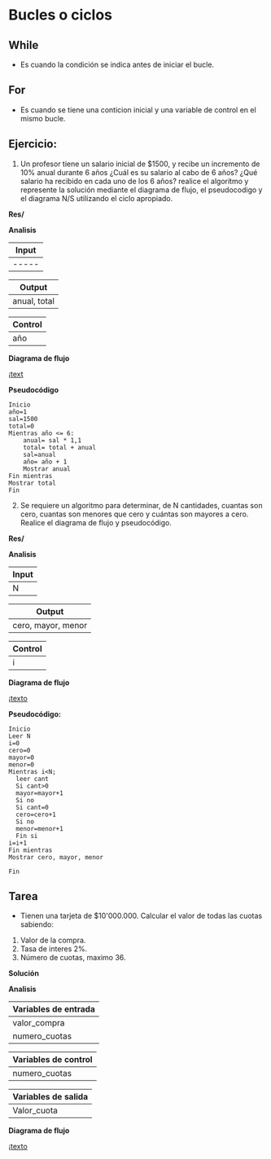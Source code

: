 # Bucles o ciclos

## While

- Es cuando la condición se indica antes de iniciar el bucle.

## For 

- Es cuando se tiene una conticion inicial y una variable de control en el mismo bucle.


## Ejercicio:

1. Un profesor tiene un salario inicial de $1500, y recibe un incremento de 10% anual durante 6 años ¿Cuál es su salario al cabo de 6 años? ¿Qué salario ha recibido en cada uno de los 6 años? realice el algorítmo y represente la solución mediante el diagrama de flujo, el pseudocodigo y el diagrama N/S utilizando el ciclo apropiado.

 **Res/**

   **Analisis**

  | Input|
  |------|
  | -----|

  |Output|
  |------|
  | anual, total|

  | Control|
  |--------|
  | año|

  **Diagrama de flujo**

  ¡[text](Diagrama_ejercicio_1.png)


  **Pseudocódigo**

  ```
  Inicio
  año=1
  sal=1500
  total=0
  Mientras año <= 6:
      anual= sal * 1,1
      total= total + anual
      sal=anual
      año= año + 1
      Mostrar anual
  Fin mientras
  Mostrar total
  Fin
 ```

2. Se requiere un algoritmo para determinar, de N cantidades, cuantas son cero, cuantas son menores que cero y cuántas son mayores a cero. Realice el diagrama de flujo y pseudocódigo.


 **Res/**

  **Analisis**

   | Input|
  |------|
  | N|

  |Output|
  |------|
  | cero, mayor, menor|

  | Control|
  |--------|
  | i|

  **Diagrama de flujo**

  
¡[texto](Diagrama_ejercicio_2.png)

**Pseudocódigo:**
```
Inicio
Leer N
i=0
cero=0
mayor=0
menor=0
Mientras i<N;
  leer cant
  Si cant>0
  mayor=mayor+1
  Si no
  Si cant=0
  cero=cero+1
  Si no
  menor=menor+1
  Fin si
i=i+1
Fin mientras
Mostrar cero, mayor, menor

Fin

```


## Tarea

- Tienen una tarjeta de $10'000.000. Calcular el valor de todas las cuotas sabiendo:

1. Valor de la compra.
2. Tasa de interes 2%.
3. Número de cuotas, maximo 36.

**Solución**


  **Analisis**

  |Variables de entrada|
  |--------------------|
  | valor_compra|
  | numero_cuotas|

  |Variables de control|
  |--------------------|
  |numero_cuotas|

|Variables de salida|
|-------------------|
|Valor_cuota|

**Diagrama de flujo**

¡[texto](Tarea_bucles.png)

